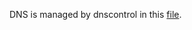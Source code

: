 DNS is managed by dnscontrol in this [file](https://github.com/nix-community/infra/blob/master/dnscontrol/dnsconfig.js).
